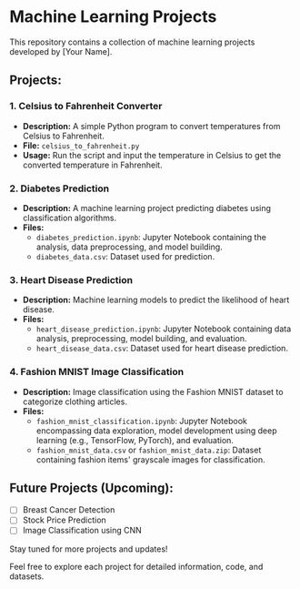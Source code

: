 # Machine Learning Projects

This repository contains a collection of machine learning projects developed by [Your Name].

## Projects:

### 1. Celsius to Fahrenheit Converter

- **Description:** A simple Python program to convert temperatures from Celsius to Fahrenheit.
- **File:** `celsius_to_fahrenheit.py`
- **Usage:** Run the script and input the temperature in Celsius to get the converted temperature in Fahrenheit.

### 2. Diabetes Prediction

- **Description:** A machine learning project predicting diabetes using classification algorithms.
- **Files:** 
  - `diabetes_prediction.ipynb`: Jupyter Notebook containing the analysis, data preprocessing, and model building.
  - `diabetes_data.csv`: Dataset used for prediction.

### 3. Heart Disease Prediction

- **Description:** Machine learning models to predict the likelihood of heart disease.
- **Files:** 
  - `heart_disease_prediction.ipynb`: Jupyter Notebook containing data analysis, preprocessing, model building, and evaluation.
  - `heart_disease_data.csv`: Dataset used for heart disease prediction.

### 4. Fashion MNIST Image Classification

- **Description:** Image classification using the Fashion MNIST dataset to categorize clothing articles.
- **Files:**
  - `fashion_mnist_classification.ipynb`: Jupyter Notebook encompassing data exploration, model development using deep learning (e.g., TensorFlow, PyTorch), and evaluation.
  - `fashion_mnist_data.csv` or `fashion_mnist_data.zip`: Dataset containing fashion items' grayscale images for classification.

## Future Projects (Upcoming):

- [ ] Breast Cancer Detection
- [ ] Stock Price Prediction
- [ ] Image Classification using CNN

Stay tuned for more projects and updates!

Feel free to explore each project for detailed information, code, and datasets.
